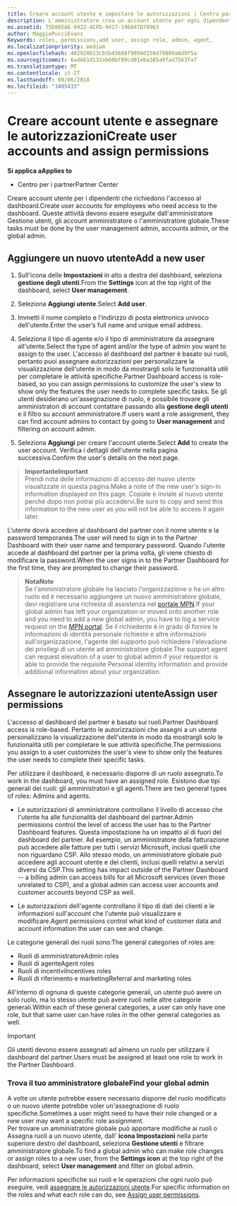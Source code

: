 ```yaml
---
title: Creare account utente e impostare le autorizzazioni | Centro partner
description: L'amministratore crea un account utente per ogni dipendente del partner che deve accedere al Centro per i partner.
ms.assetid: 75D805AE-9922-4CFD-9427-196047D70963
author: MaggiePucciEvans
Keywords: roles, permissions,add user, assign role, admin, agent,
ms.localizationpriority: medium
ms.openlocfilehash: 402920613cb5b45608f9099d250d79809a8d9f5a
ms.sourcegitcommit: 6ad681d132ab60bf09cd01eba385a9fad7563fa7
ms.translationtype: MT
ms.contentlocale: it-IT
ms.lasthandoff: 09/06/2018
ms.locfileid: "3405433"
---
```

# <a name="create-user-accounts-and-assign-permissions"></a><span data-ttu-id="e35a0-103">Creare account utente e assegnare le autorizzazioni</span><span class="sxs-lookup"><span data-stu-id="e35a0-103">Create user accounts and assign permissions</span></span>

**<span data-ttu-id="e35a0-104">Si applica a</span><span class="sxs-lookup"><span data-stu-id="e35a0-104">Applies to</span></span>**

-  <span data-ttu-id="e35a0-105">Centro per i partner</span><span class="sxs-lookup"><span data-stu-id="e35a0-105">Partner Center</span></span>

<span data-ttu-id="e35a0-106">Creare account utente per i dipendenti che richiedono l'accesso al dashboard.</span><span class="sxs-lookup"><span data-stu-id="e35a0-106">Create user accounts for employees who need access to the dashboard.</span></span> <span data-ttu-id="e35a0-107">Queste attività devono essere eseguite dall'amministratore Gestione utenti, gli account amministratore o l'amministratore globale.</span><span class="sxs-lookup"><span data-stu-id="e35a0-107">These tasks must be done by the user management admin, accounts admin, or the global admin.</span></span> 


## <a name="add-a-new-user"></a><span data-ttu-id="e35a0-108">Aggiungere un nuovo utente</span><span class="sxs-lookup"><span data-stu-id="e35a0-108">Add a new user</span></span>

1. <span data-ttu-id="e35a0-109">Sull'icona delle **Impostazioni** in alto a destra del dashboard, seleziona **gestione degli utenti**.</span><span class="sxs-lookup"><span data-stu-id="e35a0-109">From the **Settings** icon at the top right of the dashboard, select **User management**.</span></span>

2.  <span data-ttu-id="e35a0-110">Seleziona **Aggiungi utente**.</span><span class="sxs-lookup"><span data-stu-id="e35a0-110">Select **Add user**.</span></span>

3.  <span data-ttu-id="e35a0-111">Immetti il nome completo e l'indirizzo di posta elettronica univoco dell'utente.</span><span class="sxs-lookup"><span data-stu-id="e35a0-111">Enter the user’s full name and unique email address.</span></span>

4.  <span data-ttu-id="e35a0-112">Seleziona il tipo di agente e/o il tipo di amministratore da assegnare all'utente.</span><span class="sxs-lookup"><span data-stu-id="e35a0-112">Select the type of agent and/or the type of admin you want to assign to the user.</span></span> <span data-ttu-id="e35a0-113">L'accesso al dashboard del partner è basato sui ruoli, pertanto puoi assegnare autorizzazioni per personalizzare la visualizzazione dell'utente in modo da mostrargli solo le funzionalità utili per completare le attività specifiche.</span><span class="sxs-lookup"><span data-stu-id="e35a0-113">Partner Dashboard access is role-based, so you can assign permissions to customize the user's view to show only the features the user needs to complete specific tasks.</span></span>  <span data-ttu-id="e35a0-114">Se gli utenti desiderano un'assegnazione di ruolo, è possibile trovare gli amministratori di account contattare passando alla **gestione degli utenti** e il filtro su account amministratore.</span><span class="sxs-lookup"><span data-stu-id="e35a0-114">If users want a role assignment, they can find account admins to contact by going to **User management** and filtering on account admin.</span></span>

5.  <span data-ttu-id="e35a0-115">Seleziona **Aggiungi** per creare l'account utente.</span><span class="sxs-lookup"><span data-stu-id="e35a0-115">Select **Add** to create the user account.</span></span> <span data-ttu-id="e35a0-116">Verifica i dettagli dell'utente nella pagina successiva.</span><span class="sxs-lookup"><span data-stu-id="e35a0-116">Confirm the user's details on the next page.</span></span>

>**<span data-ttu-id="e35a0-117">Importante</span><span class="sxs-lookup"><span data-stu-id="e35a0-117">Important</span></span>**<br>
<span data-ttu-id="e35a0-118">Prendi nota delle informazioni di accesso del nuovo utente visualizzate in questa pagina.</span><span class="sxs-lookup"><span data-stu-id="e35a0-118">Make a note of the new user's sign-in information displayed on this page.</span></span> <span data-ttu-id="e35a0-119">Copiale e inviale al nuovo utente perché dopo non potrai più accedervi.</span><span class="sxs-lookup"><span data-stu-id="e35a0-119">Be sure to copy and send this information to the new user as you will not be able to access it again later.</span></span> 

<span data-ttu-id="e35a0-120">L'utente dovrà accedere al dashboard del partner con il nome utente e la password temporanea.</span><span class="sxs-lookup"><span data-stu-id="e35a0-120">The user will need to sign in to the Partner Dashboard with their user name and temporary password.</span></span> <span data-ttu-id="e35a0-121">Quando l'utente accede al dashboard del partner per la prima volta, gli viene chiesto di modificare la password.</span><span class="sxs-lookup"><span data-stu-id="e35a0-121">When the user signs in to the Partner Dashboard for the first time, they are prompted to change their password.</span></span> 

>**<span data-ttu-id="e35a0-122">Nota</span><span class="sxs-lookup"><span data-stu-id="e35a0-122">Note</span></span>**<br> <span data-ttu-id="e35a0-123">Se l'amministratore globale ha lasciato l'organizzazione o ha un altro ruolo ed è necessario aggiungere un nuovo amministratore globale, devi registrare una richiesta di assistenza nel [portale MPN](https://partner.microsoft.com/support).</span><span class="sxs-lookup"><span data-stu-id="e35a0-123">If your global admin has left your organization or moved onto another role and you need to add a new global admin, you have to log a service request on the [MPN portal](https://partner.microsoft.com/support).</span></span> <span data-ttu-id="e35a0-124">Se il richiedente è in grado di fornire le informazioni di identità personale richieste e altre informazioni sull'organizzazione, l'agente del supporto può richiedere l'elevazione dei privilegi di un utente ad amministratore globale.</span><span class="sxs-lookup"><span data-stu-id="e35a0-124">The support agent can request elevation of a user to global admin if your requestor is able to provide the requisite Personal identity information and provide additional information about your organization.</span></span>

## <a name="assign-user-permissions"></a><span data-ttu-id="e35a0-125">Assegnare le autorizzazioni utente</span><span class="sxs-lookup"><span data-stu-id="e35a0-125">Assign user permissions</span></span>

<span data-ttu-id="e35a0-126">L'accesso al dashboard del partner è basato sui ruoli.</span><span class="sxs-lookup"><span data-stu-id="e35a0-126">Partner Dashboard access is role-based.</span></span> <span data-ttu-id="e35a0-127">Pertanto le autorizzazioni che assegni a un utente personalizzano la visualizzazione dell'utente in modo da mostrargli solo le funzionalità utili per completare le sue attività specifiche.</span><span class="sxs-lookup"><span data-stu-id="e35a0-127">The permissions you assign to a user customizes the user's view to show only the features the user needs to complete their specific tasks.</span></span> 

<span data-ttu-id="e35a0-128">Per utilizzare il dashboard, è necessario disporre di un ruolo assegnato.</span><span class="sxs-lookup"><span data-stu-id="e35a0-128">To work in the dashboard, you must have an assigned role.</span></span>  <span data-ttu-id="e35a0-129">Esistono due tipi generali dei ruoli: gli amministratori e gli agenti.</span><span class="sxs-lookup"><span data-stu-id="e35a0-129">There are two general types of roles: Admins and agents.</span></span>

- <span data-ttu-id="e35a0-130">Le autorizzazioni di amministratore controllano il livello di accesso che l'utente ha alle funzionalità del dashboard del partner.</span><span class="sxs-lookup"><span data-stu-id="e35a0-130">Admin permissions control the level of access the user has to the Partner Dashboard features.</span></span> <span data-ttu-id="e35a0-131">Questa impostazione ha un impatto al di fuori del dashboard del partner. Ad esempio, un amministratore della fatturazione può accedere alle fatture per tutti i servizi Microsoft, inclusi quelli che non riguardano CSP. Allo stesso modo, un amministratore globale può accedere agli account utente e dei clienti, inclusi quelli relativi a servizi diversi da CSP.</span><span class="sxs-lookup"><span data-stu-id="e35a0-131">This setting has impact outside of the Partner Dashboard -- a billing admin can access bills for all Microsoft services (even those unrelated to CSP), and a global admin can access user accounts and customer accounts beyond CSP as well.</span></span>

- <span data-ttu-id="e35a0-132">Le autorizzazioni dell'agente controllano il tipo di dati dei clienti e le informazioni sull'account che l'utente può visualizzare e modificare.</span><span class="sxs-lookup"><span data-stu-id="e35a0-132">Agent permissions control what kind of customer data and account information the user can see and change.</span></span>
    
<span data-ttu-id="e35a0-133">Le categorie generali dei ruoli sono:</span><span class="sxs-lookup"><span data-stu-id="e35a0-133">The general categories of roles are:</span></span> 
- <span data-ttu-id="e35a0-134">Ruoli di amministratore</span><span class="sxs-lookup"><span data-stu-id="e35a0-134">Admin roles</span></span>
- <span data-ttu-id="e35a0-135">Ruoli di agente</span><span class="sxs-lookup"><span data-stu-id="e35a0-135">Agent roles</span></span>
- <span data-ttu-id="e35a0-136">Ruoli di incentivi</span><span class="sxs-lookup"><span data-stu-id="e35a0-136">Incentives roles</span></span>
- <span data-ttu-id="e35a0-137">Ruoli di riferimento e marketing</span><span class="sxs-lookup"><span data-stu-id="e35a0-137">Referral and marketing roles</span></span>


<span data-ttu-id="e35a0-138">All'interno di ognuna di queste categorie generali, un utente può avere un solo ruolo, ma lo stesso utente può avere ruoli nelle altre categorie generali.</span><span class="sxs-lookup"><span data-stu-id="e35a0-138">Within each of these general categories, a user can only have one role, but that same user can have roles in the other general categories as well.</span></span> 

>[!Important]
><span data-ttu-id="e35a0-139">Gli utenti devono essere assegnati ad almeno un ruolo per utilizzare il dashboard del partner.</span><span class="sxs-lookup"><span data-stu-id="e35a0-139">Users must be assigned at least one role to work in the Partner Dashboard.</span></span>


### <a name="find-your-global-admin"></a><span data-ttu-id="e35a0-140">Trova il tuo amministratore globale</span><span class="sxs-lookup"><span data-stu-id="e35a0-140">Find your global admin</span></span>

<span data-ttu-id="e35a0-141">A volte un utente potrebbe essere necessario disporre del ruolo modificato o un nuovo utente potrebbe voler un'assegnazione di ruolo specifiche.</span><span class="sxs-lookup"><span data-stu-id="e35a0-141">Sometimes a user might need to have their role changed or a new user may want a specific role assignment.</span></span>  
<span data-ttu-id="e35a0-142">Per trovare un amministratore globale può apportare modifiche ai ruoli o Assegna ruoli a un nuovo utente, dall' **icona Impostazioni** nella parte superiore destro del dashboard, seleziona **Gestione utenti** e filtrare amministratore globale.</span><span class="sxs-lookup"><span data-stu-id="e35a0-142">To find a global admin who can make role changes or assign roles to a new user, from the **Settings icon** at the top right of the dashboard, select **User management** and filter on global admin.</span></span> 

<span data-ttu-id="e35a0-143">Per informazioni specifiche sui ruoli e le operazioni che ogni ruolo può eseguire, vedi [assegnare le autorizzazioni utente](permissions-overview.md).</span><span class="sxs-lookup"><span data-stu-id="e35a0-143">For specific information on the roles and what each role can do, see [Assign user permissions](permissions-overview.md).</span></span>





